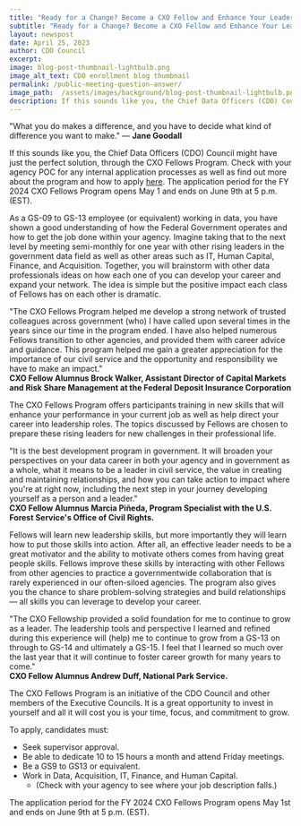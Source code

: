 ```yaml
---
title: "Ready for a Change? Become a CXO Fellow and Enhance Your Leadership in Data"
subtitle: "Ready for a Change? Become a CXO Fellow and Enhance Your Leadership in Data"
layout: newspost
date: April 25, 2023
author: CDO Council
excerpt:
image: blog-post-thumbnail-lightbulb.png
image_alt_text: CDO enrollment blog thumbnail
permalink: /public-meeting-question-answer/
image_path:  /assets/images/background/blog-post-thumbnail-lightbulb.png
description: If this sounds like you, the Chief Data Officers (CDO) Council might have just the perfect solution, through the CXO Fellows Program.
---
```


<p class="cxo-quote">"What you do makes a difference, and you have to decide what kind of difference you want to make." &mdash; <b>Jane Goodall</b></p>

If this sounds like you, the Chief Data Officers (CDO) Council might have just the perfect solution, through the CXO Fellows Program. Check with your agency POC for any internal application processes as well as find out more about the program and how to apply <a href="https://www.cfo.gov/cxo-fellows/">here</a>. The application period for the FY 2024 CXO Fellows Program opens May 1 and ends on June 9th at 5 p.m. (EST). 

As a GS-09 to GS-13 employee (or equivalent) working in data, you have shown a good understanding of how the Federal Government operates and how to get the job done within your agency. Imagine taking that to the next level by meeting semi-monthly for one year with other rising leaders in the government data field as well as other areas such as IT, Human Capital, Finance, and Acquisition. Together, you will brainstorm with other data professionals ideas on how each one of you can develop your career and expand your network. The idea is simple but the positive impact each class of Fellows has on each other is dramatic. 

<div>
<div class="cxo-quote">"The CXO Fellows Program helped me develop a strong network of trusted colleagues  across government (who) I have called upon several times in the years since our time in the program ended. I have also helped numerous Fellows transition to other agencies,  and provided them with career advice and guidance. This program helped me gain a  greater appreciation for the importance of our civil service and the opportunity and  responsibility we have to make an impact."</div>
<b>CXO Fellow Alumnus Brock Walker, Assistant Director of Capital Markets and Risk Share  Management at the Federal Deposit Insurance Corporation</b>
</div>

The CXO Fellows Program offers participants training in new skills that will enhance your performance in your current job as well as help direct your career into leadership roles. The topics discussed by Fellows are chosen to prepare these rising leaders for new challenges in their professional life. 

<div>
<div class="cxo-quote">"It is the best development program in government. It will broaden your perspectives on your data career in both your agency and in government as a whole, what it means to be a leader in civil service, the value in creating and maintaining relationships, and how you can take action to impact where you're at right now, including the next step in your journey developing yourself as a person and a leader."</div>
<b>CXO Fellow Alumnus Marcia Piñeda, Program Specialist with the U.S. Forest Service's Office of Civil Rights.</b>
</div>

Fellows will learn new leadership skills, but more importantly they will learn how to put those skills into action. After all, an effective leader needs to be a great motivator and the ability to motivate others comes from having great people skills. Fellows improve these skills by interacting with other Fellows from other agencies to practice a governmentwide collaboration that is rarely experienced in our often-siloed agencies. The program also gives you the chance to share problem-solving strategies and build relationships &mdash; all skills you can leverage to develop your career. 

<div>
<div class="cxo-quote">"The CXO Fellowship provided a solid foundation for me to continue to grow as a leader. The leadership tools and perspective I learned and refined during this experience will (help) me to continue to grow from a GS-13 on through to GS-14 and ultimately a GS-15. I feel that I learned so much over the last year that it will continue to foster career growth for many years to come."</div>
<b>CXO Fellow Alumnus Andrew Duff, National Park Service.</b>
</div>

The CXO Fellows Program is an initiative of the CDO Council and other members of the Executive Councils. It is a great opportunity to invest in yourself and all it will cost you is your time, focus, and commitment to grow. 

To apply, candidates must: 

- Seek supervisor approval. 
- Be able to dedicate 10 to 15 hours a month and attend Friday meetings. 
- Be a GS9 to GS13 or equivalent. 
- Work in Data, Acquisition, IT, Finance, and Human Capital. 
    - (Check with your agency to see where your job description falls.) 

The application period for the FY 2024 CXO Fellows Program opens May 1st and ends on June 9th at 5 p.m. (EST).
